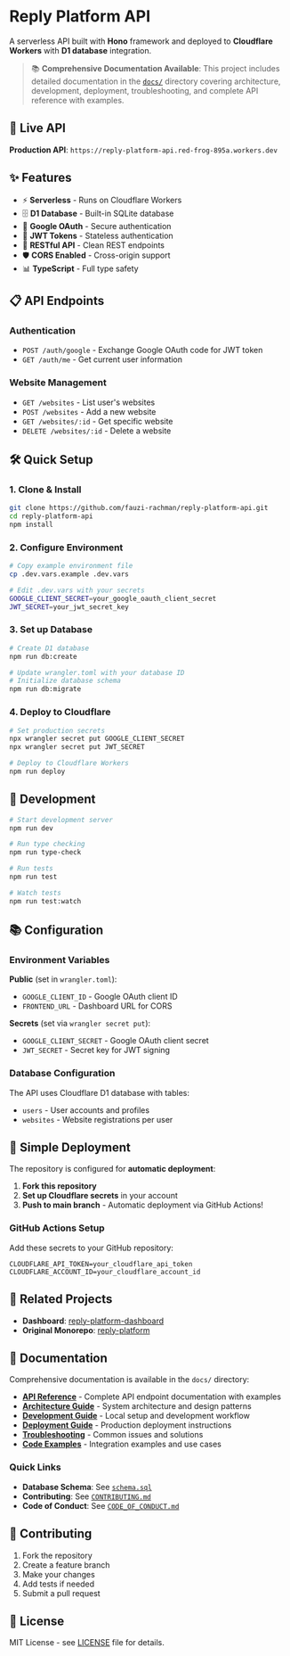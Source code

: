 # Reply Platform API

A serverless API built with **Hono** framework and deployed to **Cloudflare Workers** with **D1 database** integration.

> 📚 **Comprehensive Documentation Available**: This project includes detailed documentation in the [`docs/`](docs/) directory covering architecture, development, deployment, troubleshooting, and complete API reference with examples.

## 🚀 **Live API**

**Production API**: `https://reply-platform-api.red-frog-895a.workers.dev`

## ✨ **Features**

- ⚡ **Serverless** - Runs on Cloudflare Workers
- 🗄️ **D1 Database** - Built-in SQLite database  
- 🔐 **Google OAuth** - Secure authentication
- 🔑 **JWT Tokens** - Stateless authentication
- 📱 **RESTful API** - Clean REST endpoints
- 🛡️ **CORS Enabled** - Cross-origin support
- 📊 **TypeScript** - Full type safety

## 📋 **API Endpoints**

### Authentication
- `POST /auth/google` - Exchange Google OAuth code for JWT token
- `GET /auth/me` - Get current user information

### Website Management  
- `GET /websites` - List user's websites
- `POST /websites` - Add a new website
- `GET /websites/:id` - Get specific website
- `DELETE /websites/:id` - Delete a website

## 🛠️ **Quick Setup**

### 1. Clone & Install
```bash
git clone https://github.com/fauzi-rachman/reply-platform-api.git
cd reply-platform-api
npm install
```

### 2. Configure Environment
```bash
# Copy example environment file
cp .dev.vars.example .dev.vars

# Edit .dev.vars with your secrets
GOOGLE_CLIENT_SECRET=your_google_oauth_client_secret
JWT_SECRET=your_jwt_secret_key
```

### 3. Set up Database
```bash
# Create D1 database
npm run db:create

# Update wrangler.toml with your database ID
# Initialize database schema
npm run db:migrate
```

### 4. Deploy to Cloudflare
```bash
# Set production secrets
npx wrangler secret put GOOGLE_CLIENT_SECRET
npx wrangler secret put JWT_SECRET

# Deploy to Cloudflare Workers
npm run deploy
```

## 🔧 **Development**

```bash
# Start development server
npm run dev

# Run type checking
npm run type-check

# Run tests
npm run test

# Watch tests
npm run test:watch
```

## 📚 **Configuration**

### Environment Variables

**Public** (set in `wrangler.toml`):
- `GOOGLE_CLIENT_ID` - Google OAuth client ID
- `FRONTEND_URL` - Dashboard URL for CORS

**Secrets** (set via `wrangler secret put`):
- `GOOGLE_CLIENT_SECRET` - Google OAuth client secret  
- `JWT_SECRET` - Secret key for JWT signing

### Database Configuration

The API uses Cloudflare D1 database with tables:
- `users` - User accounts and profiles
- `websites` - Website registrations per user

## 🚀 **Simple Deployment**

The repository is configured for **automatic deployment**:

1. **Fork this repository**
2. **Set up Cloudflare secrets** in your account
3. **Push to main branch** - Automatic deployment via GitHub Actions!

### GitHub Actions Setup

Add these secrets to your GitHub repository:
```
CLOUDFLARE_API_TOKEN=your_cloudflare_api_token
CLOUDFLARE_ACCOUNT_ID=your_cloudflare_account_id
```

## 🔗 **Related Projects**

- **Dashboard**: [reply-platform-dashboard](https://github.com/fauzi-rachman/reply-platform-dashboard)
- **Original Monorepo**: [reply-platform](https://github.com/fauzi-rachman/reply-platform)

## 📖 **Documentation**

Comprehensive documentation is available in the `docs/` directory:

- **[API Reference](docs/API.md)** - Complete API endpoint documentation with examples
- **[Architecture Guide](docs/ARCHITECTURE.md)** - System architecture and design patterns
- **[Development Guide](docs/DEVELOPMENT.md)** - Local setup and development workflow
- **[Deployment Guide](docs/DEPLOYMENT.md)** - Production deployment instructions
- **[Troubleshooting](docs/TROUBLESHOOTING.md)** - Common issues and solutions
- **[Code Examples](docs/EXAMPLES.md)** - Integration examples and use cases

### Quick Links

- **Database Schema**: See [`schema.sql`](schema.sql)
- **Contributing**: See [`CONTRIBUTING.md`](CONTRIBUTING.md)
- **Code of Conduct**: See [`CODE_OF_CONDUCT.md`](CODE_OF_CONDUCT.md)

## 🤝 **Contributing**

1. Fork the repository
2. Create a feature branch
3. Make your changes  
4. Add tests if needed
5. Submit a pull request

## 📄 **License**

MIT License - see [LICENSE](LICENSE) file for details.